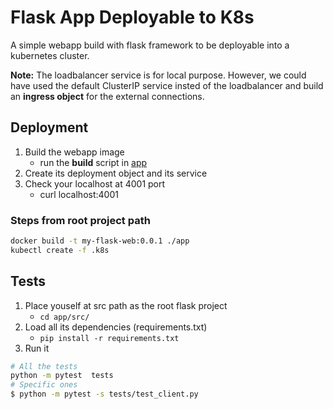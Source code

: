 # Flask App Deployable to K8s

A simple webapp build with flask framework to be deployable into a kubernetes cluster.

**Note:**
The loadbalancer service is for local purpose. However, we could have used the default ClusterIP service insted of the loadbalancer and build an **ingress object** for the external connections.

## Deployment

1. Build the webapp image
    - run the **build** script in [app](./app/build)
2. Create its deployment object and its service
3. Check your localhost at 4001 port
    - curl localhost:4001

### Steps from root project path

```sh
docker build -t my-flask-web:0.0.1 ./app
kubectl create -f .k8s
```

## Tests

1. Place youself at src path as the root flask project
    - ```cd app/src/```
2. Load all its dependencies (requirements.txt)
    - ```pip install -r requirements.txt```
3. Run it

```sh
# All the tests
python -m pytest  tests
# Specific ones
$ python -m pytest -s tests/test_client.py
```
